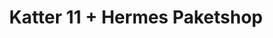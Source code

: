 ---
title: "Katter 11 + Hermes Paketshop"
url: /leipzig/katter-11-hermes-paketshop/
shop: Spirituosen
---
